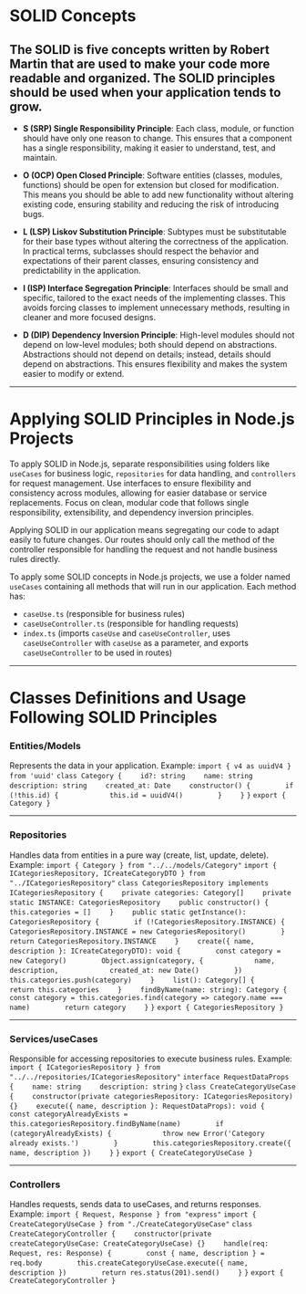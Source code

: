 # SOLID Concepts

## The SOLID is five concepts written by Robert Martin that are used to make your code more readable and organized. The SOLID principles should be used when your application tends to grow.

- **S (SRP) Single Responsibility Principle**: Each class, module, or function should have only one reason to change. This ensures that a component has a single responsibility, making it easier to understand, test, and maintain.

- **O (OCP) Open Closed Principle**: Software entities (classes, modules, functions) should be open for extension but closed for modification. This means you should be able to add new functionality without altering existing code, ensuring stability and reducing the risk of introducing bugs.

- **L (LSP) Liskov Substitution Principle**: Subtypes must be substitutable for their base types without altering the correctness of the application. In practical terms, subclasses should respect the behavior and expectations of their parent classes, ensuring consistency and predictability in the application.

- **I (ISP) Interface Segregation Principle**: Interfaces should be small and specific, tailored to the exact needs of the implementing classes. This avoids forcing classes to implement unnecessary methods, resulting in cleaner and more focused designs.

- **D (DIP) Dependency Inversion Principle**: High-level modules should not depend on low-level modules; both should depend on abstractions. Abstractions should not depend on details; instead, details should depend on abstractions. This ensures flexibility and makes the system easier to modify or extend.


---

# Applying SOLID Principles in Node.js Projects

To apply SOLID in Node.js, separate responsibilities using folders like `useCases` for business logic, `repositories` for data handling, and `controllers` for request management. Use interfaces to ensure flexibility and consistency across modules, allowing for easier database or service replacements. Focus on clean, modular code that follows single responsibility, extensibility, and dependency inversion principles.


Applying SOLID in our application means segregating our code to adapt easily to future changes. Our routes should only call the method of the controller responsible for handling the request and not handle business rules directly.

To apply some SOLID concepts in Node.js projects, we use a folder named `useCases` containing all methods that will run in our application. Each method has:
- `caseUse.ts` (responsible for business rules)
- `caseUseController.ts` (responsible for handling requests)
- `index.ts` (imports `caseUse` and `caseUseController`, uses `caseUseController` with `caseUse` as a parameter, and exports `caseUseController` to be used in routes)

---

# Classes Definitions and Usage Following SOLID Principles

### Entities/Models
Represents the data in your application. Example:
`import { v4 as uuidV4 } from 'uuid'`
`class Category {`
`    id?: string`
`    name: string`
`    description: string`
`    created_at: Date`
`    constructor() {`
`        if (!this.id) {`
`            this.id = uuidV4()`
`        }`
`    }`
`}`
`export { Category }`

---

### Repositories
Handles data from entities in a pure way (create, list, update, delete). Example:
`import { Category } from "../../models/Category"`
`import { ICategoriesRepository, ICreateCategoryDTO } from "../ICategoriesRepository"`
`class CategoriesRepository implements ICategoriesRepository {`
`    private categories: Category[]`
`    private static INSTANCE: CategoriesRepository`
`    public constructor() {`
`        this.categories = []`
`    }`
`    public static getInstance(): CategoriesRepository {`
`        if (!CategoriesRepository.INSTANCE) {`
`            CategoriesRepository.INSTANCE = new CategoriesRepository()`
`        }`
`        return CategoriesRepository.INSTANCE`
`    }`
`    create({ name, description }: ICreateCategoryDTO): void {`
`        const category = new Category()`
`        Object.assign(category, {`
`            name,`
`            description,`
`            created_at: new Date()`
`        })`
`        this.categories.push(category)`
`    }`
`    list(): Category[] {`
`        return this.categories`
`    }`
`    findByName(name: string): Category {`
`        const category = this.categories.find(category => category.name === name)`
`        return category`
`    }`
`}`
`export { CategoriesRepository }`

---

### Services/useCases
Responsible for accessing repositories to execute business rules. Example:
`import { ICategoriesRepository } from "../../repositories/ICategoriesRepository"`
`interface RequestDataProps {`
`    name: string`
`    description: string`
`}`
`class CreateCategoryUseCase {`
`    constructor(private categoriesRepository: ICategoriesRepository) {}`
`    execute({ name, description }: RequestDataProps): void {`
`        const categoryAlreadyExists = this.categoriesRepository.findByName(name)`
`        if (categoryAlreadyExists) {`
`            throw new Error('Category already exists.')`
`        }`
`        this.categoriesRepository.create({ name, description })`
`    }`
`}`
`export { CreateCategoryUseCase }`

---

### Controllers
Handles requests, sends data to useCases, and returns responses. Example:
`import { Request, Response } from "express"`
`import { CreateCategoryUseCase } from "./CreateCategoryUseCase"`
`class CreateCategoryController {`
`    constructor(private createCategoryUseCase: CreateCategoryUseCase) {}`
`    handle(req: Request, res: Response) {`
`        const { name, description } = req.body`
`        this.createCategoryUseCase.execute({ name, description })`
`        return res.status(201).send()`
`    }`
`}`
`export { CreateCategoryController }`

